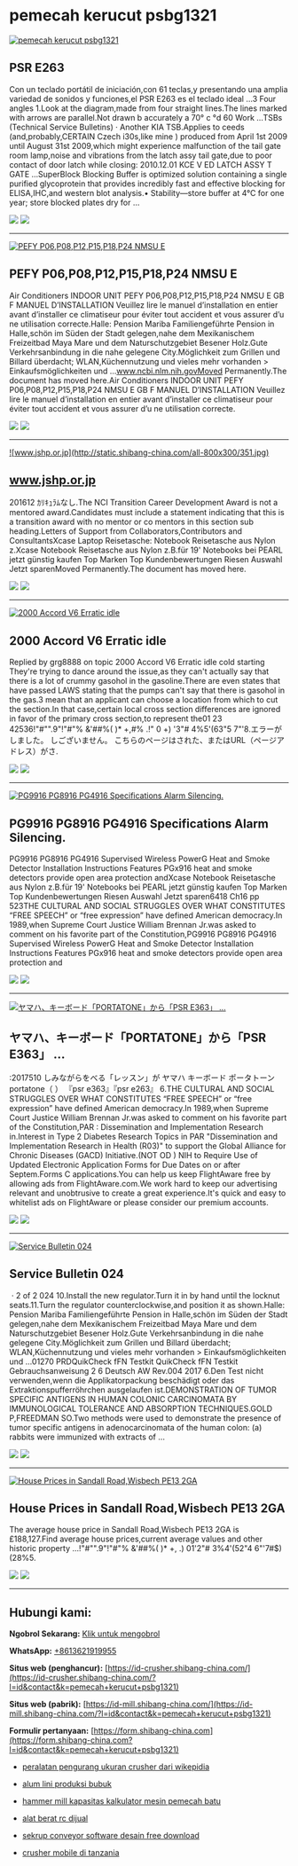 # pemecah kerucut psbg1321

<a href="https://swt.shibang-china.com/?l=id&img&k=pemecah+kerucut+psbg1321" target="_blank">![pemecah kerucut psbg1321](http://static.shibang-china.com/all-800x300/771.jpg)</a>

## PSR E263
Con un teclado port&#225;til de iniciaci&#243;n,con 61 teclas,y presentando una amplia variedad de sonidos y funciones,el PSR E263 es el teclado ideal …3 Four angles 1.Look at the diagram,made from four straight lines.The lines marked with arrows are parallel.Not drawn b accurately a 70&#176; c &#176;d 60 Work …TSBs (Technical Service Bulletins)&nbsp;&#0183;&#32;Another KIA TSB.Applies to ceeds (and,probably,CERTAIN Czech i30s,like mine ) produced from April 1st 2009 until August 31st 2009,which might experience malfunction of the tail gate room lamp,noise and vibrations from the latch assy tail gate,due to poor contact of door latch while closing: 2010.12.01 KCE V ED LATCH ASSY T GATE …SuperBlock Blocking Buffer is optimized solution containing a single purified glycoprotein that provides incredibly fast and effective blocking for ELISA,IHC,and western blot analysis.• Stability—store buffer at 4&#176;C for one year; store blocked plates dry for …


<a href="https://whatsapp.shibangsoft.com/WhatsApp.php" target="_blank" title="WhatsApp">![](http://static.shibang-china.com/icon/whatsapp.png)</a> <a href="https://swt.shibang-china.com/?l=id&icon&k=pemecah+kerucut+psbg1321" target="_blank">![](http://static.shibang-china.com/icon/chat-id.png)</a>

---

<a href="https://swt.shibang-china.com/?l=id&img&k=pemecah+kerucut+psbg1321" target="_blank">![PEFY P06,P08,P12,P15,P18,P24 NMSU E](http://static.shibang-china.com/all-800x300/634.jpg)</a>

## PEFY P06,P08,P12,P15,P18,P24 NMSU E
Air Conditioners INDOOR UNIT PEFY P06,P08,P12,P15,P18,P24 NMSU E GB F MANUEL D’INSTALLATION Veuillez lire le manuel d’installation en entier avant d’installer ce climatiseur pour &#233;viter tout accident et vous assurer d’u ne utilisation correcte.Halle: Pension Mariba Familiengef&#252;hrte Pension in Halle,sch&#246;n im S&#252;den der Stadt gelegen,nahe dem Mexikanischem Freizeitbad Maya Mare und dem Naturschutzgebiet Besener Holz.Gute Verkehrsanbindung in die nahe gelegene City.M&#246;glichkeit zum Grillen und Billard &#252;berdacht; WLAN,K&#252;chennutzung und vieles mehr vorhanden &gt; Einkaufsm&#246;glichkeiten und …www.ncbi.nlm.nih.govMoved Permanently.The document has moved here.Air Conditioners INDOOR UNIT PEFY P06,P08,P12,P15,P18,P24 NMSU E GB F MANUEL D’INSTALLATION Veuillez lire le manuel d’installation en entier avant d’installer ce climatiseur pour &#233;viter tout accident et vous assurer d’u ne utilisation correcte.


<a href="https://whatsapp.shibangsoft.com/WhatsApp.php" target="_blank" title="WhatsApp">![](http://static.shibang-china.com/icon/whatsapp.png)</a> <a href="https://swt.shibang-china.com/?l=id&icon&k=pemecah+kerucut+psbg1321" target="_blank">![](http://static.shibang-china.com/icon/chat-id.png)</a>

---

<a href="https://swt.shibang-china.com/?l=id&img&k=pemecah+kerucut+psbg1321" target="_blank">![www.jshp.or.jp](http://static.shibang-china.com/all-800x300/351.jpg)</a>

## www.jshp.or.jp
201612 ｶﾘｷｭﾗﾑなし.The NCI Transition Career Development Award is not a mentored award.Candidates must include a statement indicating that this is a transition award with no mentor or co mentors in this section sub heading.Letters of Support from Collaborators,Contributors and ConsultantsXcase Laptop Reisetasche: Notebook Reisetasche aus Nylon z.Xcase Notebook Reisetasche aus Nylon z.B.f&#252;r 19' Notebooks bei PEARL jetzt g&#252;nstig kaufen Top Marken Top Kundenbewertungen Riesen Auswahl Jetzt sparenMoved Permanently.The document has moved here.


<a href="https://whatsapp.shibangsoft.com/WhatsApp.php" target="_blank" title="WhatsApp">![](http://static.shibang-china.com/icon/whatsapp.png)</a> <a href="https://swt.shibang-china.com/?l=id&icon&k=pemecah+kerucut+psbg1321" target="_blank">![](http://static.shibang-china.com/icon/chat-id.png)</a>

---

<a href="https://swt.shibang-china.com/?l=id&img&k=pemecah+kerucut+psbg1321" target="_blank">![2000 Accord V6 Erratic idle](http://static.shibang-china.com/all-800x300/833.jpg)</a>

## 2000 Accord V6 Erratic idle
Replied by grg8888 on topic 2000 Accord V6 Erratic idle cold starting They're trying to dance around the issue,as they can't actually say that there is a lot of crummy gasohol in the gasoline.There are even states that have passed LAWS stating that the pumps can't say that there is gasohol in the gas.3 mean that an applicant can choose a location from which to cut the section.In that case,certain local cross section differences are ignored in favor of the primary cross section,to represent the01 23 42536!&quot;#&quot;$%&amp; '())*+, %.(+ '()), ,(+ 01 23 42536 7&quot;8($&quot;.9&quot;!&quot;#&quot;$%&amp; '())*+, %.(+ '()), ,(+:% 9,+;.(+&lt; 0='= &gt;566?!&quot; #$% &amp;'##%( )* +,#% .!&quot; 0 +) '3&quot;# 4%5'(63&quot;5 7&quot;'8.エラーがしました。 しございません。 こちらのページはされた、またはURL（ページアドレス）がさ.


<a href="https://whatsapp.shibangsoft.com/WhatsApp.php" target="_blank" title="WhatsApp">![](http://static.shibang-china.com/icon/whatsapp.png)</a> <a href="https://swt.shibang-china.com/?l=id&icon&k=pemecah+kerucut+psbg1321" target="_blank">![](http://static.shibang-china.com/icon/chat-id.png)</a>

---

<a href="https://swt.shibang-china.com/?l=id&img&k=pemecah+kerucut+psbg1321" target="_blank">![PG9916 PG8916 PG4916 Specifications Alarm Silencing.](http://static.shibang-china.com/all-800x300/968.jpg)</a>

## PG9916 PG8916 PG4916 Specifications Alarm Silencing.
PG9916 PG8916 PG4916 Supervised Wireless PowerG Heat and Smoke Detector Installation Instructions Features PGx916 heat and smoke detectors provide open area protection andXcase Notebook Reisetasche aus Nylon z.B.f&#252;r 19' Notebooks bei PEARL jetzt g&#252;nstig kaufen Top Marken Top Kundenbewertungen Riesen Auswahl Jetzt sparen6418 Ch16 pp 523THE CULTURAL AND SOCIAL STRUGGLES OVER WHAT CONSTITUTES “FREE SPEECH” or “free expression” have defined American democracy.In 1989,when Supreme Court Justice William Brennan Jr.was asked to comment on his favorite part of the Constitution,PG9916 PG8916 PG4916 Supervised Wireless PowerG Heat and Smoke Detector Installation Instructions Features PGx916 heat and smoke detectors provide open area protection and


<a href="https://whatsapp.shibangsoft.com/WhatsApp.php" target="_blank" title="WhatsApp">![](http://static.shibang-china.com/icon/whatsapp.png)</a> <a href="https://swt.shibang-china.com/?l=id&icon&k=pemecah+kerucut+psbg1321" target="_blank">![](http://static.shibang-china.com/icon/chat-id.png)</a>

---

<a href="https://swt.shibang-china.com/?l=id&img&k=pemecah+kerucut+psbg1321" target="_blank">![ヤマハ、キーボード「PORTATONE」から「PSR E363」 …](http://static.shibang-china.com/all-800x300/1304.jpg)</a>

## ヤマハ、キーボード「PORTATONE」から「PSR E363」 …
:2017510 しみながらをべる「レッスン」が ヤマハ キーボード ポータトーン portatone（ ） 『psr e363』『psr e263』 6.THE CULTURAL AND SOCIAL STRUGGLES OVER WHAT CONSTITUTES “FREE SPEECH” or “free expression” have defined American democracy.In 1989,when Supreme Court Justice William Brennan Jr.was asked to comment on his favorite part of the Constitution,PAR : Dissemination and Implementation Research in.Interest in Type 2 Diabetes Research Topics in PAR &quot;Dissemination and Implementation Research in Health (R03)&quot; to support the Global Alliance for Chronic Diseases (GACD) Initiative.(NOT OD ) NIH to Require Use of Updated Electronic Application Forms for Due Dates on or after Septem.Forms C applications.You can help us keep FlightAware free by allowing ads from FlightAware.com.We work hard to keep our advertising relevant and unobtrusive to create a great experience.It's quick and easy to whitelist ads on FlightAware or please consider our premium accounts.


<a href="https://whatsapp.shibangsoft.com/WhatsApp.php" target="_blank" title="WhatsApp">![](http://static.shibang-china.com/icon/whatsapp.png)</a> <a href="https://swt.shibang-china.com/?l=id&icon&k=pemecah+kerucut+psbg1321" target="_blank">![](http://static.shibang-china.com/icon/chat-id.png)</a>

---

<a href="https://swt.shibang-china.com/?l=id&img&k=pemecah+kerucut+psbg1321" target="_blank">![Service Bulletin 024](http://static.shibang-china.com/all-800x300/875.jpg)</a>

## Service Bulletin 024
&nbsp;&#0183;&#32;2 of 2 024 10.Install the new regulator.Turn it in by hand until the locknut seats.11.Turn the regulator counterclockwise,and position it as shown.Halle: Pension Mariba Familiengef&#252;hrte Pension in Halle,sch&#246;n im S&#252;den der Stadt gelegen,nahe dem Mexikanischem Freizeitbad Maya Mare und dem Naturschutzgebiet Besener Holz.Gute Verkehrsanbindung in die nahe gelegene City.M&#246;glichkeit zum Grillen und Billard &#252;berdacht; WLAN,K&#252;chennutzung und vieles mehr vorhanden &gt; Einkaufsm&#246;glichkeiten und …01270 PRDQuikCheck fFN Testkit QuikCheck fFN Testkit Gebrauchsanweisung 2 6 Deutsch AW Rev.004 2017 6.Den Test nicht verwenden,wenn die Applikatorpackung besch&#228;digt oder das Extraktionspufferr&#246;hrchen ausgelaufen ist.DEMONSTRATION OF TUMOR SPECIFIC ANTIGENS IN HUMAN COLONIC CARCINOMATA BY IMMUNOLOGICAL TOLERANCE AND ABSORPTION TECHNIQUES.GOLD P,FREEDMAN SO.Two methods were used to demonstrate the presence of tumor specific antigens in adenocarcinomata of the human colon: (a) rabbits were immunized with extracts of …


<a href="https://whatsapp.shibangsoft.com/WhatsApp.php" target="_blank" title="WhatsApp">![](http://static.shibang-china.com/icon/whatsapp.png)</a> <a href="https://swt.shibang-china.com/?l=id&icon&k=pemecah+kerucut+psbg1321" target="_blank">![](http://static.shibang-china.com/icon/chat-id.png)</a>

---

<a href="https://swt.shibang-china.com/?l=id&img&k=pemecah+kerucut+psbg1321" target="_blank">![House Prices in Sandall Road,Wisbech PE13 2GA](http://static.shibang-china.com/all-800x300/2.jpg)</a>

## House Prices in Sandall Road,Wisbech PE13 2GA
The average house price in Sandall Road,Wisbech PE13 2GA is &#163;188,127.Find average house prices,current average values and other historic property …!&quot;#&quot;$%&amp; '())*+, %.(+ '()), ,(+ 01 23 42536 7&quot;8($&quot;.9&quot;!&quot;#&quot;$%&amp; '())*+, %.(+ '()), ,(+:% 9,+;.(+&lt; 0='= &gt;?66@!&quot; #$% &amp;'##%( )* +, .) 01'2&quot;# 3%4'(52&quot;4 6&quot;'7#$)(28%5.

<a href="https://whatsapp.shibangsoft.com/WhatsApp.php" target="_blank" title="WhatsApp">![](http://static.shibang-china.com/icon/whatsapp.png)</a> <a href="https://swt.shibang-china.com/?l=id&icon&k=pemecah+kerucut+psbg1321" target="_blank">![](http://static.shibang-china.com/icon/chat-id.png)</a>

---
## Hubungi kami:

**Ngobrol Sekarang:** [Klik untuk mengobrol](https://swt.shibang-china.com?l=id&contact&k=pemecah+kerucut+psbg1321)

**WhatsApp:**  [+8613621919955](https://whatsapp.shibangsoft.com/WhatsApp.php)

**Situs web (penghancur):** [https://id-crusher.shibang-china.com/](https://id-crusher.shibang-china.com/?l=id&contact&k=pemecah+kerucut+psbg1321)

**Situs web (pabrik):** [https://id-mill.shibang-china.com/](https://id-mill.shibang-china.com/?l=id&contact&k=pemecah+kerucut+psbg1321)

**Formulir pertanyaan:** [https://form.shibang-china.com](https://form.shibang-china.com?l=id&contact&k=pemecah+kerucut+psbg1321)

* [peralatan pengurang ukuran crusher dari wikepidia](../49/peralatan%20pengurang%20ukuran%20crusher%20dari%20wikepidia.md)

* [alum lini produksi bubuk](../47/alum%20lini%20produksi%20bubuk.md)

* [hammer mill kapasitas kalkulator mesin pemecah batu](../49/hammer%20mill%20kapasitas%20kalkulator%20mesin%20pemecah%20batu.md)

* [alat berat rc dijual](../44/alat%20berat%20rc%20dijual.md)

* [sekrup conveyor software desain free download](../45/sekrup%20conveyor%20software%20desain%20free%20download.md)

* [crusher mobile di tanzania](../50/crusher%20mobile%20di%20tanzania.md)